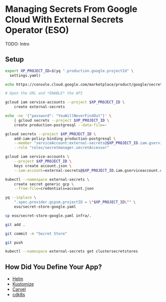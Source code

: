 # Managing Secrets From Google Cloud With External Secrets Operator (ESO)

TODO: Intro

## Setup

```bash
export XP_PROJECT_ID=$(yq ".production.google.projectId" \
  settings.yaml)

echo https://console.cloud.google.com/marketplace/product/google/secretmanager.googleapis.com?project=$XP_PROJECT_ID

# Open the URL and *ENABLE* the API

gcloud iam service-accounts --project $XP_PROJECT_ID \
    create external-secrets

echo -ne '{"password": "YouWillNeverFindOut"}' \
    | gcloud secrets --project $XP_PROJECT_ID \
    create production-postgresql --data-file=-

gcloud secrets --project $XP_PROJECT_ID \
    add-iam-policy-binding production-postgresql \
    --member "serviceAccount:external-secrets@$XP_PROJECT_ID.iam.gserviceaccount.com" \
    --role "roles/secretmanager.secretAccessor"

gcloud iam service-accounts \
    --project $XP_PROJECT_ID \
    keys create account.json \
    --iam-account=external-secrets@$XP_PROJECT_ID.iam.gserviceaccount.com

kubectl --namespace external-secrets \
    create secret generic gcp \
    --from-file=credentials=account.json

yq --inplace \
    ".spec.provider.gcpsm.projectID = \"$XP_PROJECT_ID\"" \
    eso/secret-store-google.yaml

cp eso/secret-store-google.yaml infra/.

git add .

git commit -m "Secret Store"

git push

kubectl --namespace external-secrets get clustersecretstores
```

## How Did You Define Your App?

* [Helm](helm.md)
* [Kustomize](kustomize.md)
* [Carvel](carvel.md)
* [cdk8s](cdk8s.md)
